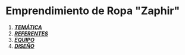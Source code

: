 # Emprendimiento de Ropa "Zaphir"

1. [***TEMÁTICA***](./Documentos/Tematica.md "Archivo de Tematica")
2. [***REFERENTES***](./Documentos/Referentes.md "Archivo dee Referentes")
3. [***EQUIPO***](./Documentos/Equipo.md "Archivo de Equipo")
4. [***DISEÑO***](./Documentos/Diseño.md "Archivos Wireframes")